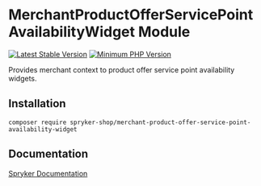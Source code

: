 # MerchantProductOfferServicePointAvailabilityWidget Module
[![Latest Stable Version](https://poser.pugx.org/spryker-shop/merchant-product-offer-service-point-availability-widget/v/stable.svg)](https://packagist.org/packages/spryker-shop/merchant-product-offer-service-point-availability-widget)
[![Minimum PHP Version](https://img.shields.io/badge/php-%3E%3D%208.0-8892BF.svg)](https://php.net/)

Provides merchant context to product offer service point availability widgets.

## Installation

```
composer require spryker-shop/merchant-product-offer-service-point-availability-widget
```

## Documentation

[Spryker Documentation](https://docs.spryker.com)
